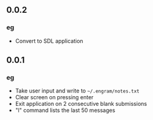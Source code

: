 ## 0.0.2

### eg

- Convert to SDL application

## 0.0.1

### eg

- Take user input and write to `~/.engram/notes.txt`
- Clear screen on pressing enter
- Exit application on 2 consecutive blank submissions
- "l" command lists the last 50 messages